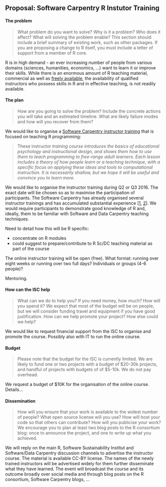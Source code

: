 ## Proposal: Software Carpentry R Instutor Training 

#### The problem

> What problem do you want to solve? Why is it a problem? Who does it
> affect? What will solving the problem enable? This section should
> include a brief summary of existing work, such as other packages. If
> you are proposing a change to R itself, you must include a letter of
> support from a member of R core.

R is in high demand - an ever increasing number of people from various
domains (sciences, humanities, economics, ...) want to learn it or
improve their skills. While there is an enormous amount of R teaching
material, commercial as well as
[freely available](http://swcarpentry.github.io/r-novice-inflammation/),
the availability of qualified instructors who possess skills in R and
in effective teaching, is not readily available.

#### The plan

> How are you going to solve the problem? Include the concrete actions
> you will take and an estimated timeline. What are likely failure
> modes and how will you recover from them?

We would like to organise a
[Software Carpentry instructor training](https://swcarpentry.github.io/instructor-training/)
that is focused on teaching R programming:

> These instructor *training course introduces the basics of
> educational psychology and instructional design, and shows them how
> to use them to teach programming to free-range adult learners. Each
> lesson includes a theory of how people learn or a teaching
> technique, with a specific focus on applying these ideas and tools
> to computational instruction. It is necessarily shallow, but we hope
> it will be useful and convince you to learn more.*

We would like to organise the instructor training during Q2 or
Q3 2016. The exact date will be chosen so as to maximise the
participation of participants. The Software Carpentry has already
organised several instructor trainings and has accumulated substantial
experience
[[1](http://software-carpentry.org/blog/2015/09/rebooting-instructor-training.html),
[2](http://software-carpentry.org/blog/2015/11/december-2015-team-selection-2015-11-24.html)]. We
would require participants to demonstrate good knowledge of R and,
ideally, them to be familiar with Software and Data Carpentry teaching
techniques.

Need to detail how this will be R specific:
- concentrate on R modules
- could suggest to prepare/contribute to R Sc/DC teaching material as
  part of the course

The online instructor training will be open (free). What format:
running over eight weeks or running over two full days? Individuals or
groups (4-6 people)?

Mentoring.

#### How can the ISC help

> What can we do to help you? If you need money, how much? How will
> you spend it? We expect that most of the budget will be on people,
> but we will consider funding travel and equipment if you have good
> justification. How can we help promote your project? How else could
> we help?

We would like to request financial support from the ISC to organise
and promote the course. Possibly also with IT to run the online
course.

#### Budget

> Please note that the budget for the ISC is currently limited. We are
> likely to fund one or two projects with a budget of $20-30k
> projects, and handful of projects with budgets of of $5-10k. We do
> not pay overhead.

We request a budget of $10K for the organisation of the online
course. Details...

#### Dissemination

> How will you ensure that your work is available to the widest number
> of people? What open source license will you use? How will host your
> code so that others can contribute? How will you publicise your
> work? We encourage you to plan at least two blog posts to the R
> consortium blog: once to announce the project, and one to write up
> what you achieved.

We will reply on the main R, Software Sustainability Institut and
Software/Data Carpentry discussion channels to advertise the
instructor course. The material is available CC-BY license. The names
of the newly trained instructors will be advertised widely for them
further disseminate what they have learned. The event will broadcast
the course and its outcome broadly over social media and through blog
posts on the R consortium, Software Carpentry blogs, ...
